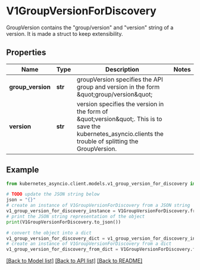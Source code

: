 # V1GroupVersionForDiscovery

GroupVersion contains the \"group/version\" and \"version\" string of a version. It is made a struct to keep extensibility.

## Properties

Name | Type | Description | Notes
------------ | ------------- | ------------- | -------------
**group_version** | **str** | groupVersion specifies the API group and version in the form \&quot;group/version\&quot; | 
**version** | **str** | version specifies the version in the form of \&quot;version\&quot;. This is to save the kubernetes_asyncio.clients the trouble of splitting the GroupVersion. | 

## Example

```python
from kubernetes_asyncio.client.models.v1_group_version_for_discovery import V1GroupVersionForDiscovery

# TODO update the JSON string below
json = "{}"
# create an instance of V1GroupVersionForDiscovery from a JSON string
v1_group_version_for_discovery_instance = V1GroupVersionForDiscovery.from_json(json)
# print the JSON string representation of the object
print(V1GroupVersionForDiscovery.to_json())

# convert the object into a dict
v1_group_version_for_discovery_dict = v1_group_version_for_discovery_instance.to_dict()
# create an instance of V1GroupVersionForDiscovery from a dict
v1_group_version_for_discovery_from_dict = V1GroupVersionForDiscovery.from_dict(v1_group_version_for_discovery_dict)
```
[[Back to Model list]](../README.md#documentation-for-models) [[Back to API list]](../README.md#documentation-for-api-endpoints) [[Back to README]](../README.md)



